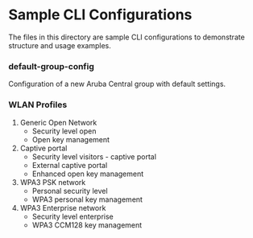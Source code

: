 # Sample CLI Configurations

The files in this directory are sample CLI configurations to demonstrate structure and usage examples.

### default-group-config

Configuration of a new Aruba Central group with default settings.

### WLAN Profiles
1. Generic Open Network
   - Security level open
   - Open key management
2. Captive portal
   - Security level visitors - captive portal
   - External captive portal
   - Enhanced open key management
3. WPA3 PSK network
   - Personal security level
   - WPA3 personal key management
4. WPA3 Enterprise network
   - Security level enterprise
   - WPA3 CCM128 key management